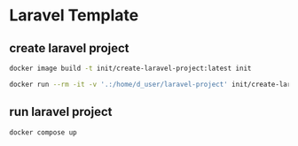 # Laravel Template 


## create laravel project 
```bash
docker image build -t init/create-laravel-project:latest init

docker run --rm -it -v '.:/home/d_user/laravel-project' init/create-laravel-project:latest
```


## run laravel project
```bash
docker compose up
```
